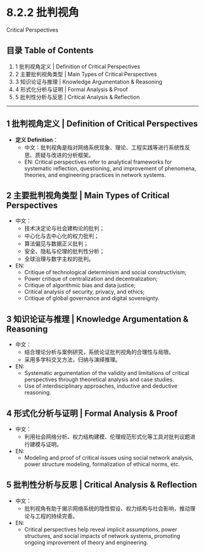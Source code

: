 # 8.2.2 批判视角

Critical Perspectives

## 目录 Table of Contents

1. 1 批判视角定义 | Definition of Critical Perspectives
2. 2 主要批判视角类型 | Main Types of Critical Perspectives
3. 3 知识论证与推理 | Knowledge Argumentation & Reasoning
4. 4 形式化分析与证明 | Formal Analysis & Proof
5. 5 批判性分析与反思 | Critical Analysis & Reflection

---

## 1 批判视角定义 | Definition of Critical Perspectives

- **定义 Definition**：
  - 中文：批判视角是指对网络系统现象、理论、工程实践等进行系统性反思、质疑与改进的分析框架。
  - EN: Critical perspectives refer to analytical frameworks for systematic reflection, questioning, and improvement of phenomena, theories, and engineering practices in network systems.

## 2 主要批判视角类型 | Main Types of Critical Perspectives

- 中文：
  - 技术决定论与社会建构论的批判；
  - 中心化与去中心化的权力批判；
  - 算法偏见与数据正义批判；
  - 安全、隐私与伦理的批判性分析；
  - 全球治理与数字主权的批判。
- EN:
  - Critique of technological determinism and social constructivism;
  - Power critique of centralization and decentralization;
  - Critique of algorithmic bias and data justice;
  - Critical analysis of security, privacy, and ethics;
  - Critique of global governance and digital sovereignty.

## 3 知识论证与推理 | Knowledge Argumentation & Reasoning

- 中文：
  - 结合理论分析与案例研究，系统论证批判视角的合理性与局限。
  - 采用多学科交叉方法，归纳与演绎推理。
- EN:
  - Systematic argumentation of the validity and limitations of critical perspectives through theoretical analysis and case studies.
  - Use of interdisciplinary approaches, inductive and deductive reasoning.

## 4 形式化分析与证明 | Formal Analysis & Proof

- 中文：
  - 利用社会网络分析、权力结构建模、伦理规范形式化等工具对批判议题进行建模与证明。
- EN:
  - Modeling and proof of critical issues using social network analysis, power structure modeling, formalization of ethical norms, etc.

## 5 批判性分析与反思 | Critical Analysis & Reflection

- 中文：
  - 批判视角有助于揭示网络系统的隐性假设、权力结构与社会影响，推动理论与工程的持续完善。
- EN:
  - Critical perspectives help reveal implicit assumptions, power structures, and social impacts of network systems, promoting ongoing improvement of theory and engineering.

